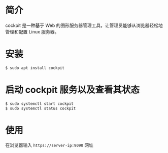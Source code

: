 # 简介

cockpit 是一种基于 Web 的图形服务器管理工具，让管理员能够从浏览器轻松地管理和配置
Linux 服务器。

# 安装

```bash
$ sudo apt install cockpit
```

# 启动 cockpit 服务以及查看其状态

```bash
$ sudo systemctl start cockpit
$ sudo systemctl status cockpit
```

# 使用

在浏览器输入 `https://server-ip:9090` 网址
